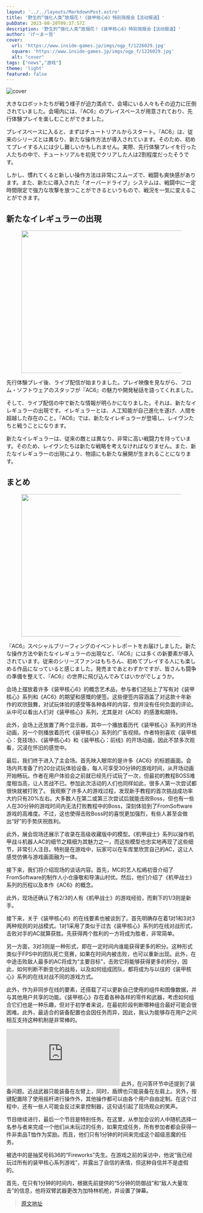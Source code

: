 ```yaml
---
layout: '../../layouts/MarkdownPost.astro'
title: '野生的“强化人类”放烟花！《装甲核心6》特别简报会【活动报道】'
pubDate: 2023-08-20T09:37:57Z
description: '野生的“强化人类”放烟花！《装甲核心6》特别简报会【活动报道】'
author: 'げーまー哲'
cover:
  url: 'https://www.inside-games.jp/imgs/ogp_f/1226029.jpg'
  square: 'https://www.inside-games.jp/imgs/ogp_f/1226029.jpg'
  alt: "cover"
tags: ["news","游戏"]
theme: 'light'
featured: false
---
```


![cover](https://www.inside-games.jp/imgs/ogp_f/1226029.jpg)

大きなロボットたちが戦う様子が迫力満点で、会場にいる人々もその迫力に圧倒されていました。会場内には、『AC6』のプレイスペースが用意されており、先行体験プレイを楽しむことができました。</p><p>プレイスペースに入ると、まずはチュートリアルからスタート。『AC6』は、従来のシリーズとは異なり、新たな操作方法が導入されています。そのため、初めてプレイする人には少し難しいかもしれません。実際、先行体験プレイを行った人たちの中で、チュートリアルを初見でクリアした人は2割程度だったそうです。</p><p>しかし、慣れてくると新しい操作方法は非常にスムーズで、戦闘も爽快感があります。また、新たに導入された「オーバードライブ」システムは、戦闘中に一定時間限定で強力な攻撃を放つことができるというもので、戦況を一気に変えることができます。</p><h2>新たなイレギュラーの出現</h2><figure class="ctms-editor-image"><img src="https://www.inside-games.jp/article/img/2018/08/31/1226051/1226051.jpg" class="inline-article-image" width="670" height="376"></figure><p>先行体験プレイ後、ライブ配信が始まりました。プレイ映像を見ながら、フロム・ソフトウェアのスタッフが『AC6』の魅力や開発秘話を語ってくれました。</p><p>そして、ライブ配信の中で新たな情報が明らかになりました。それは、新たなイレギュラーの出現です。イレギュラーとは、人工知能が自己進化を遂げ、人間を超越した存在のこと。『AC6』では、新たなイレギュラーが登場し、レイヴンたちと戦うことになります。</p><p>新たなイレギュラーは、従来の敵とは異なり、非常に高い戦闘力を持っています。そのため、レイヴンたちは新たな戦略を考えなければなりません。また、新たなイレギュラーの出現により、物語にも新たな展開が生まれることになります。</p><h2>まとめ</h2><figure class="ctms-editor-image"><img src="https://www.inside-games.jp/article/img/2018/08/31/1226052/1226052.jpg" class="inline-article-image" width="670" height="376"></figure><p>『AC6』スペシャルブリーフィングのイベントレポートをお届けしました。新たな操作方法や新たなイレギュラーの出現など、『AC6』には多くの新要素が導入されています。従来のシリーズファンはもちろん、初めてプレイする人にも楽しめる作品になっていると感じました。発売まであとわずかですが、皆さんも闘争の準備を整えて、『AC6』の世界に飛び込んでみてはいかがでしょうか。</p>
会场上摆放着许多《装甲核心6》的概念艺术品，参与者们还贴上了写有对《装甲核心》系列和《AC6》的期望和感慨的便签。这些便签内容涵盖了对这款十年新作的欢欣鼓舞，对试玩体验的感受等各种各样的内容，但并没有任何负面的评论。从中可以看出人们对《装甲核心》系列，尤其是对《AC6》的感激和期待。

此外，会场上还放置了两个显示器，其中一个播放着历代《装甲核心》系列的开场动画，另一个则播放着历代《装甲核心》系列的广告视频。作者特别喜欢《装甲核心：竞技场》、《装甲核心4》和《装甲核心：前线》的开场动画，因此不禁多次观看，沉浸在怀旧的感觉中。

最后，我们终于进入了主会场。首先映入眼帘的是许多《AC6》的标题画面。会场内共准备了约20台试玩体验设备，每人可享受30分钟的游戏时间，从开场动画开始畅玩。作者在用户体验会之前就已经先行试玩了一次，但最初的教程BOSS难度相当高，让人苦战不已。参加此次活动的人们也同样如此，很多人第一次尝试都很快就被打败了。
我观察了许多人的游戏过程，发现新手教程的首次挑战成功率大约只有20%左右。大多数人在第二或第三次尝试后就能击败Boss，但也有一些人在30分钟的游戏时间内无法打败教程中的Boss，深刻体验到了FromSoftware游戏的高难度。不过，这也使得击败Boss时的喜悦更加强烈，有些人甚至会做出“好”的手势庆祝胜利。

此外，展会现场还展示了收录在高级收藏版中的模型。《机甲战士》系列以操作机甲战斗机器人AC的细节之精细为其魅力之一，而这些模型也忠实地再现了这些细节，非常引人注目。特别是在游戏中，玩家可以在车库里欣赏自己的AC，这让人感觉仿佛与游戏画面融为一体。

接下来，我们将介绍现场的谈话内容。首先，MC的艺人松嶋初音介绍了FromSoftware的制作人小仓康敬和导演山村优。然后，他们介绍了《机甲战士》系列的历程以及本作《AC6》的概念。

此外，现场还确认了有2/3的人有《机甲战士》的游戏经验，而剩下的1/3则是新手。
<p>接下来，关于《装甲核心6》的在线要素也被谈到了。首先明确存在着1对1和3对3两种规则的对战模式。1对1采用了类似于过去《装甲核心》系列的在线对战形式，击败对手的AC就算获胜。先获得两个胜利的一方将成为胜者，非常简单。</p><p>另一方面，3对3则是一种形式，即在一定时间内谁能获得更多的积分。这种形式类似于FPS中的团队死亡竞赛，如果在时间内被击败，也可以重新出现。此外，在中途击败敌人最多的AC将成为“主要目标”，击败它将能够获得更多的积分，因此，如何判断不断变化的战局，以及如何组成团队，都将成为与以往的《装甲核心》系列的在线对战不同的游戏方式。</p><p>此外，作为非同步在线的要素，还搭载了可以更新自己使用的组件和图像数据，并与其他用户共享的功能。《装甲核心》存在着各种各样的零件和武器，考虑如何组合它们也是一种乐趣，但对于初学者来说，在最初阶段判断哪种组合最好可能会很困难。此外，最适合的装备配置也会因任务而异，因此，我认为能够存在用户之间相互支持这种机制是非常棒的。</p>

![image](https://www.inside-games.jp/article/img/2021/02/11/1226059/1054707.html)
此外，在问答环节中还提到了装备问题。近战武器只能装备在左臂上，同时，盾牌也只能装备在左肩上。另外，按键配置除了使用摇杆进行操作外，其他操作都可以由各个用户自由定制。在这个过程中，还有一些人可能会反过来拿控制器，这句话引起了现场观众的笑声。

节目继续进行，最后一个节目是特别任务。在这里，从参加会议的人中随机选择一名参与者来完成一个他们从未玩过的任务，如果完成任务，所有参加者都会获得一件非卖品T恤作为奖励。而且，他们只有1分钟的时间来完成这个超级恶魔的任务。

被选中的是抽奖号码36的“Fireworks”先生。在游戏之前的采访中，他说“我已经玩过所有的装甲核心系列游戏”，并露出了自信的表情，但这种自信并不是虚假的。

首先，在只有1分钟的时间内，根据先前提供的“5分钟的防御战”和“敌人大量攻击”的信息，他将双臂武器更改为加特林机枪，并设置了弹幕。

>[原文地址](https://www.inside-games.jp/article/2023/08/20/147949.html)  